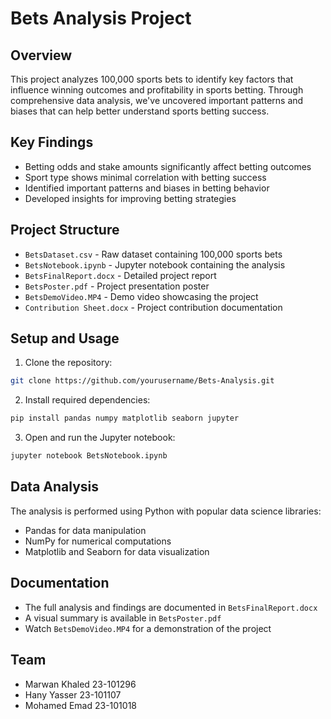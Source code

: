 # Bets Analysis Project

## Overview
This project analyzes 100,000 sports bets to identify key factors that influence winning outcomes and profitability in sports betting. Through comprehensive data analysis, we've uncovered important patterns and biases that can help better understand sports betting success.

## Key Findings
- Betting odds and stake amounts significantly affect betting outcomes
- Sport type shows minimal correlation with betting success
- Identified important patterns and biases in betting behavior
- Developed insights for improving betting strategies

## Project Structure
- `BetsDataset.csv` - Raw dataset containing 100,000 sports bets
- `BetsNotebook.ipynb` - Jupyter notebook containing the analysis
- `BetsFinalReport.docx` - Detailed project report
- `BetsPoster.pdf` - Project presentation poster
- `BetsDemoVideo.MP4` - Demo video showcasing the project
- `Contribution Sheet.docx` - Project contribution documentation

## Setup and Usage
1. Clone the repository:
```bash
git clone https://github.com/yourusername/Bets-Analysis.git
```

2. Install required dependencies:
```bash
pip install pandas numpy matplotlib seaborn jupyter
```

3. Open and run the Jupyter notebook:
```bash
jupyter notebook BetsNotebook.ipynb
```

## Data Analysis
The analysis is performed using Python with popular data science libraries:
- Pandas for data manipulation
- NumPy for numerical computations
- Matplotlib and Seaborn for data visualization

## Documentation
- The full analysis and findings are documented in `BetsFinalReport.docx`
- A visual summary is available in `BetsPoster.pdf`
- Watch `BetsDemoVideo.MP4` for a demonstration of the project

## Team
- Marwan Khaled 23-101296
- Hany Yasser 23-101107
- Mohamed Emad 23-101018
